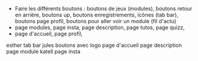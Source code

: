 
- Faire les différents boutons : boutons de jeux (modules), boutons retour en arrière, boutons up, boutons enregistrements, icônes (tab bar), boutons page profil, boutons pour aller voir un module (fil d'actu)
- page modules, page insta, page description, page tutos, page quizz,
- page d'accueil, page profil, 

esther tab bar
jules boutons avec logo
page d'accueil 
page description
page module
katell page insta
